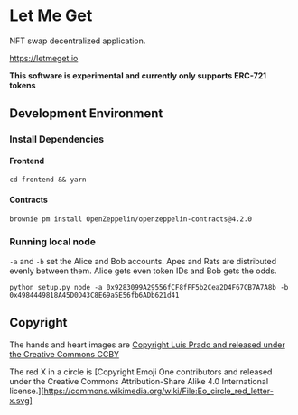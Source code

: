# Let Me Get

NFT swap decentralized application.

https://letmeget.io

**This software is experimental and currently only supports ERC-721 tokens**

## Development Environment

### Install Dependencies

#### Frontend

    cd frontend && yarn

#### Contracts

    brownie pm install OpenZeppelin/openzeppelin-contracts@4.2.0

### Running local node

`-a` and `-b` set the Alice and Bob accounts.  Apes and Rats are distributed evenly between them.  Alice gets even token IDs and Bob gets the odds.

    python setup.py node -a 0x9283099A29556fCF8fFF5b2Cea2D4F67CB7A7A8b -b 0x4984449818A45D0D43C8E69a5E56fb6ADb621d41

## Copyright

The hands and heart images are [Copyright Luis Prado and released under the Creative Commons CCBY](https://thenounproject.com/term/give-and-receive/165473/)

The red X in a circle is [Copyright Emoji One contributors and released under the Creative Commons Attribution-Share Alike 4.0 International license.][https://commons.wikimedia.org/wiki/File:Eo_circle_red_letter-x.svg]
